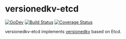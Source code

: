 # versionedkv-etcd

[![GoDev](https://pkg.go.dev/badge/golang.org/x/pkgsite.svg)](https://pkg.go.dev/github.com/go-tk/versionedkv-etcd)
[![Build Status](https://travis-ci.com/go-tk/versionedkv-etcd.svg?branch=master)](https://travis-ci.com/github/go-tk/versionedkv-etcd)
[![Coverage Status](https://codecov.io/gh/go-tk/versionedkv-etcd/branch/master/graph/badge.svg)](https://codecov.io/gh/go-tk/versionedkv-etcd)

versionedkv-etcd implements [versionedkv](https://github.com/go-tk/versionedkv) based on Etcd.
